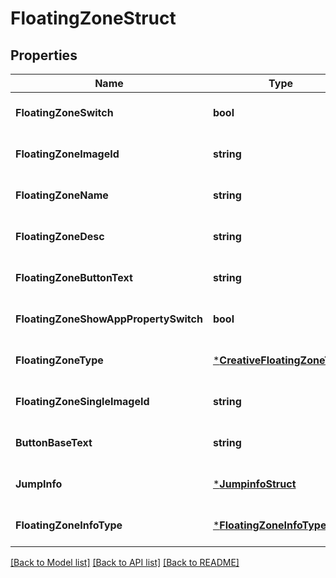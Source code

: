 # FloatingZoneStruct

## Properties
Name | Type | Description | Notes
------------ | ------------- | ------------- | -------------
**FloatingZoneSwitch** | **bool** |  | [optional] [default to null]
**FloatingZoneImageId** | **string** |  | [optional] [default to null]
**FloatingZoneName** | **string** |  | [optional] [default to null]
**FloatingZoneDesc** | **string** |  | [optional] [default to null]
**FloatingZoneButtonText** | **string** |  | [optional] [default to null]
**FloatingZoneShowAppPropertySwitch** | **bool** |  | [optional] [default to null]
**FloatingZoneType** | [***CreativeFloatingZoneType**](CreativeFloatingZoneType.md) |  | [optional] [default to null]
**FloatingZoneSingleImageId** | **string** |  | [optional] [default to null]
**ButtonBaseText** | **string** |  | [optional] [default to null]
**JumpInfo** | [***JumpinfoStruct**](jumpinfo_struct.md) |  | [optional] [default to null]
**FloatingZoneInfoType** | [***FloatingZoneInfoType**](FloatingZoneInfoType.md) |  | [optional] [default to null]

[[Back to Model list]](../README.md#documentation-for-models) [[Back to API list]](../README.md#documentation-for-api-endpoints) [[Back to README]](../README.md)


